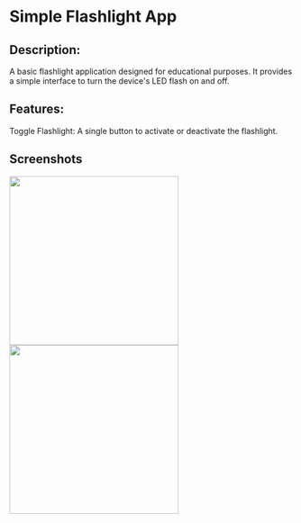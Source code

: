 # Simple Flashlight App

## Description:
A basic flashlight application designed for educational purposes. It provides a simple interface to turn the device's LED flash on and off.

## Features:

Toggle Flashlight: A single button to activate or deactivate the flashlight.

## Screenshots
  <img src="https://imgur.com/ZdyLAcP.png" width="300">  <img src="https://imgur.com/Vo7vBx2.png" width="300">


